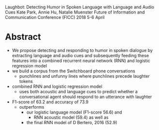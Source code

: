 Laughbot: Detecting Humor in Spoken Language with Language and Audio Cues
Kate Park, Annie Hu, Natalie Muenster
Future of Information and Communication Conference (FICC) 2018 5-6 April

# Abstract

* We propose detecting and responding to humor in spoken dialogue by extracting
  language and audio cues and subsequently feeding these features into a
  combined recurrent neural network (RNN) and logistic regression model
* we build a corpus from the Switchboard phone conversations
  * punchlines and unfunny lines where punchlines precede laughter tokens
* combined RNN and logistic regression model 
  * uses both acoustic and language cues to predict whether a conversational
    agent should respond to an utterance with laughter
* F1-score of 63.2 and accuracy of 73.9
  * outperforms 
    * our logistic language model (F1-score 56.6) and
      * RNN acoustic model (59.4) as well as 
    * the final RNN model of D Bertero, 2016 (52.9)

